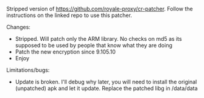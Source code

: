Stripped version of https://github.com/royale-proxy/cr-patcher. 
Follow the instructions on the linked repo to use this patcher.

Changes:
* Stripped. Will patch only the ARM library. No checks on md5 as its supposed to be used by people that know what they are doing
* Patch the new encryption since 9.105.10 
* Enjoy

Limitations/bugs:
* Update is broken. I'll debug why later, you will need to install the original (unpatched) apk and let it update. Replace the patched libg in /data/data

